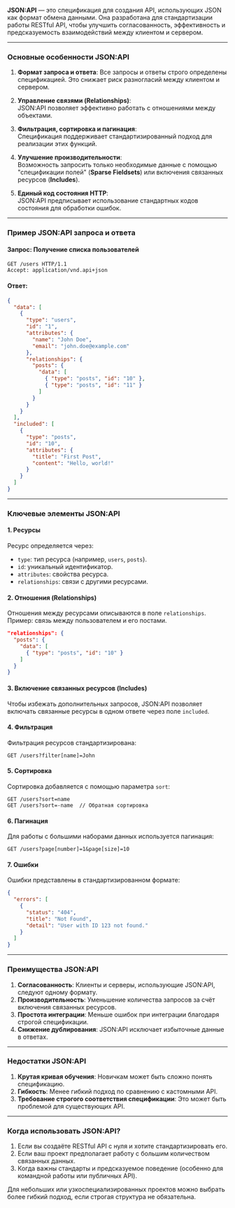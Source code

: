**JSON:API** — это спецификация для создания API, использующих JSON как формат обмена данными. Она разработана для стандартизации работы RESTful API, чтобы улучшить согласованность, эффективность и предсказуемость взаимодействий между клиентом и сервером.

---

### **Основные особенности JSON:API**

1. **Формат запроса и ответа**: Все запросы и ответы строго определены спецификацией. Это снижает риск разногласий между клиентом и сервером.
    
2. **Управление связями (Relationships)**:  
    JSON:API позволяет эффективно работать с отношениями между объектами.
    
3. **Фильтрация, сортировка и пагинация**:  
    Спецификация поддерживает стандартизированный подход для реализации этих функций.
    
4. **Улучшение производительности**:  
    Возможность запросить только необходимые данные с помощью "спецификации полей" (**Sparse Fieldsets**) или включения связанных ресурсов (**Includes**).
    
5. **Единый код состояния HTTP**:  
    JSON:API предписывает использование стандартных кодов состояния для обработки ошибок.
    

---

### **Пример JSON:API запроса и ответа**

#### **Запрос: Получение списка пользователей**

```http
GET /users HTTP/1.1
Accept: application/vnd.api+json
```

#### **Ответ:**

```json
{
  "data": [
    {
      "type": "users",
      "id": "1",
      "attributes": {
        "name": "John Doe",
        "email": "john.doe@example.com"
      },
      "relationships": {
        "posts": {
          "data": [
            { "type": "posts", "id": "10" },
            { "type": "posts", "id": "11" }
          ]
        }
      }
    }
  ],
  "included": [
    {
      "type": "posts",
      "id": "10",
      "attributes": {
        "title": "First Post",
        "content": "Hello, world!"
      }
    }
  ]
}
```

---

### **Ключевые элементы JSON:API**

#### **1. Ресурсы**

Ресурс определяется через:

- `type`: тип ресурса (например, `users`, `posts`).
- `id`: уникальный идентификатор.
- `attributes`: свойства ресурса.
- `relationships`: связи с другими ресурсами.

#### **2. Отношения (Relationships)**

Отношения между ресурсами описываются в поле `relationships`.  
Пример: связь между пользователем и его постами.

```json
"relationships": {
  "posts": {
    "data": [
      { "type": "posts", "id": "10" }
    ]
  }
}
```

#### **3. Включение связанных ресурсов (Includes)**

Чтобы избежать дополнительных запросов, JSON:API позволяет включать связанные ресурсы в одном ответе через поле `included`.

#### **4. Фильтрация**

Фильтрация ресурсов стандартизирована:

```
GET /users?filter[name]=John
```

#### **5. Сортировка**

Сортировка добавляется с помощью параметра `sort`:

```
GET /users?sort=name
GET /users?sort=-name  // Обратная сортировка
```

#### **6. Пагинация**

Для работы с большими наборами данных используется пагинация:

```
GET /users?page[number]=1&page[size]=10
```

#### **7. Ошибки**

Ошибки представлены в стандартизированном формате:

```json
{
  "errors": [
    {
      "status": "404",
      "title": "Not Found",
      "detail": "User with ID 123 not found."
    }
  ]
}
```

---

### **Преимущества JSON:API**

1. **Согласованность**: Клиенты и серверы, использующие JSON:API, следуют одному формату.
2. **Производительность**: Уменьшение количества запросов за счёт включения связанных ресурсов.
3. **Простота интеграции**: Меньше ошибок при интеграции благодаря строгой спецификации.
4. **Снижение дублирования**: JSON:API исключает избыточные данные в ответах.

---

### **Недостатки JSON:API**

1. **Крутая кривая обучения**: Новичкам может быть сложно понять спецификацию.
2. **Гибкость**: Менее гибкий подход по сравнению с кастомными API.
3. **Требование строгого соответствия спецификации**: Это может быть проблемой для существующих API.

---

### **Когда использовать JSON:API?**

1. Если вы создаёте RESTful API с нуля и хотите стандартизировать его.
2. Если ваш проект предполагает работу с большим количеством связанных данных.
3. Когда важны стандарты и предсказуемое поведение (особенно для командной работы или публичных API).

Для небольших или узкоспециализированных проектов можно выбрать более гибкий подход, если строгая структура не обязательна.